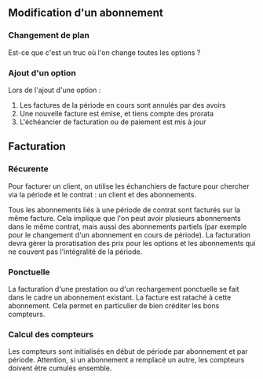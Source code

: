 ## Modification d'un abonnement

### Changement de plan

Est-ce que c'est un truc où l'on change toutes les options ?

### Ajout d'un option

Lors de l'ajout d'une option :

1. Les factures de la période en cours sont annulés par des avoirs
2. Une nouvelle facture est émise, et tiens compte des prorata
3. L'échéancier de facturation ou de paiement est mis à jour



## Facturation

### Récurente

Pour facturer un client, on utilise les échanchiers de facture pour chercher via la période et le contrat : un client et des abonnements.

Tous les abonnements liés à une période de contrat sont facturés sur la même facture. Cela implique que l'on peut avoir plusieurs abonnements dans le même contrat, mais aussi des abonnements partiels (par exemple pour le changement d'un abonnement en cours de période). La facturation devra gérer la proratisation des prix pour les options et les abonnements qui ne couvent pas l'intégralité de la période.

### Ponctuelle

La facturation d'une prestation ou d'un rechargement ponctuelle se fait dans le cadre un abonnement existant. La facture est rataché à cette abonnement. Cela permet en particulier de bien créditer les bons compteurs.

### Calcul des compteurs

Les compteurs sont initialisés en début de période par abonnement et par période. Attention, si un abonnement a remplacé un autre, les compteurs doivent être cumulés ensemble.